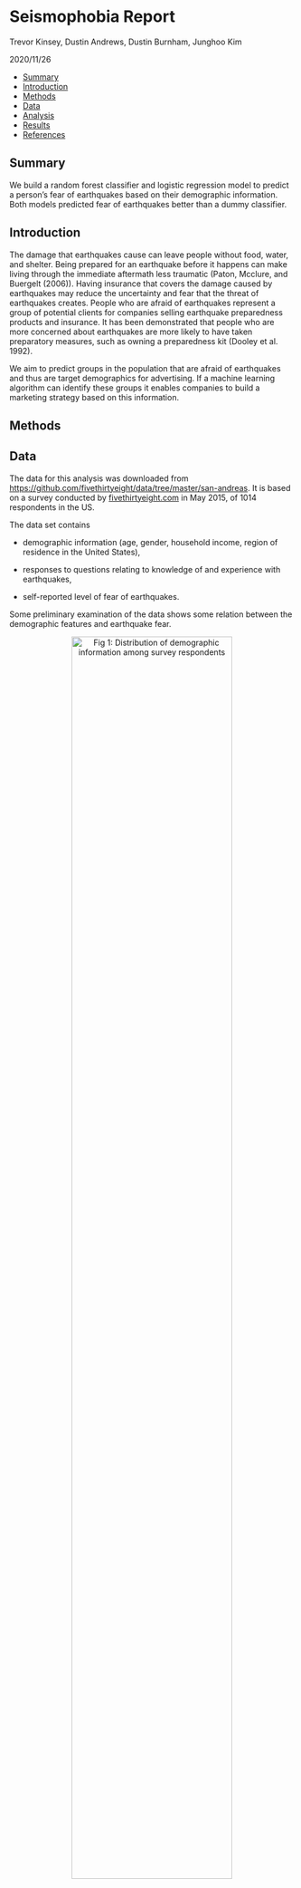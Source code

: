 Seismophobia Report
================
Trevor Kinsey, Dustin Andrews, Dustin Burnham, Junghoo Kim

2020/11/26

-   [Summary](#summary)
-   [Introduction](#introduction)
-   [Methods](#methods)
-   [Data](#data)
-   [Analysis](#analysis)
-   [Results](#results)
-   [References](#references)

## Summary

We build a random forest classifier and logistic regression model to
predict a person’s fear of earthquakes based on their demographic
information. Both models predicted fear of earthquakes better than a
dummy classifier.

## Introduction

The damage that earthquakes cause can leave people without food, water,
and shelter. Being prepared for an earthquake before it happens can make
living through the immediate aftermath less traumatic (Paton, Mcclure,
and Buergelt (2006)). Having insurance that covers the damage caused by
earthquakes may reduce the uncertainty and fear that the threat of
earthquakes creates. People who are afraid of earthquakes represent a
group of potential clients for companies selling earthquake preparedness
products and insurance. It has been demonstrated that people who are
more concerned about earthquakes are more likely to have taken
preparatory measures, such as owning a preparedness kit (Dooley et al.
1992).

We aim to predict groups in the population that are afraid of
earthquakes and thus are target demographics for advertising. If a
machine learning algorithm can identify these groups it enables
companies to build a marketing strategy based on this information.

## Methods

## Data

The data for this analysis was downloaded from
<https://github.com/fivethirtyeight/data/tree/master/san-andreas>. It is
based on a survey conducted by
[fivethirtyeight.com](https://fivethirtyeight.com/) in May 2015, of 1014
respondents in the US.

The data set contains

-   demographic information (age, gender, household income, region of
    residence in the United States),

-   responses to questions relating to knowledge of and experience with
    earthquakes,

-   self-reported level of fear of earthquakes.

Some preliminary examination of the data shows some relation between the
demographic features and earthquake fear.

<div class="figure" style="text-align: center">

<img src="C:/Users/Dustin/UBC Masters Data Science/DSCI 522 Data Workflows/seismophobia/visuals/feature_distributions.png" alt="Fig 1: Distribution of demographic information among survey respondents" width="75%" />
<p class="caption">
Fig 1: Distribution of demographic information among survey respondents
</p>

</div>

The survey respondents were fairly evenly split across ages categories
and genders. The household income distribution was not uniform, but is
likely a reflection of the US population’s income distribution, that had
a median value of $55,775 in 2015 (Bureau 2018). The distribution across
US regions was not uniform, possibly due to the fact that the list of
regions is divided into geographic regions that don’t necessarily have
the same populations. For example, the Pacific region (Washington,
Oregon, and California) has a population of 50.1 million compared to New
England (Connecticut, Massachusetts, Maine, New Hampshire, Rhode Island,
and Vermont) has a combined population of 14.7 million (Bureau 2019).

<div class="figure" style="text-align: center">

<img src="C:/Users/Dustin/UBC Masters Data Science/DSCI 522 Data Workflows/seismophobia/visuals/feature_distributions_across_response.png" alt="Fig 2: The level of earthquake fear across demograhic features" width="75%" />
<p class="caption">
Fig 2: The level of earthquake fear across demograhic features
</p>

</div>

Younger people tend to report being afraid more often than older people,
while women report being afraid more often than men. The geographic
region with the highest level of fear is the Pacific. Overall there were
more people who were not afraid of earthquakes than were afraid.

<div class="figure" style="text-align: center">

<img src="C:/Users/Dustin/UBC Masters Data Science/DSCI 522 Data Workflows/seismophobia/visuals/target_distribution.png" alt="Fig 3: The distribution of earthquake fear among respondents" width="25%" />
<p class="caption">
Fig 3: The distribution of earthquake fear among respondents
</p>

</div>

## Analysis

We used a random forest classifier and a logistic regression for the
classification task. In addition to binary classification for
prediction, random forest classifier and logistic regression give a
measure of importance for each feature. We decided to use SHAP values to
investigate feature importance after some preliminary exploration of
global feature importance. We chose to use only the demographic
variables as model features because they are readily available in census
data without having to conduct a separate, more task-specific survey.
The prediction target is the self-reported fear of earthquakes, which we
converted from an ordinal variable to a binary variable called `target`.
The class `target` = 0 includes the levels *“not at all worried”* and
*“not so worried”*, while `target` = 1 includes *“somewhat worried”*,
*“very worried”*, and *“extremely worried”*.

## Results

Our models were a random forest classifier and a logistic regression
which we compared to a dummy classifier that assigned a class randomly
based on the target distribution. Our models correctly predicted more
negative outcomes, with fewer false positives than the dummy classifier.
However they both correctly predicted fewer positive outcomes (people
afraid of earthquakes) than the dummy classifier and had more false
negatives.

<div class="figure" style="text-align: center">

<img src="C:/Users/Dustin/UBC Masters Data Science/DSCI 522 Data Workflows/seismophobia/visuals/confusion_matrix_DummyClassifier.png" alt="Fig 4: Confusion matrix for dummy classifier and random forest classifier" width="40%" height="40%" /><img src="C:/Users/Dustin/UBC Masters Data Science/DSCI 522 Data Workflows/seismophobia/visuals/confusion_matrix_RandomForestClassifier.png" alt="Fig 4: Confusion matrix for dummy classifier and random forest classifier" width="40%" height="40%" /><img src="C:/Users/Dustin/UBC Masters Data Science/DSCI 522 Data Workflows/seismophobia/visuals/confusion_matrix_LogisticRegression.png" alt="Fig 4: Confusion matrix for dummy classifier and random forest classifier" width="40%" height="40%" />
<p class="caption">
Fig 4: Confusion matrix for dummy classifier and random forest
classifier
</p>

</div>

The combined effects of higher precision and lower recall resulted in a
slightly higher F1 scores for our models than the dummy classifier.

<div class="figure" style="text-align: center">

<img src="C:/Users/Dustin/UBC Masters Data Science/DSCI 522 Data Workflows/seismophobia/visuals/classifier_results_table.png" alt="Fig 5: Classifier F1 scores" width="40%" height="40%" />
<p class="caption">
Fig 5: Classifier F1 scores
</p>

</div>

Of the models positive predictions, a greater proportion were correct
than the dummy classifier’s, as characterized by our models higher *ROC
AUC* scores. The models predicted better than if it was guessing at
random, but not a by lot.

<div class="figure" style="text-align: center">

<img src="C:/Users/Dustin/UBC Masters Data Science/DSCI 522 Data Workflows/seismophobia/visuals/roc_auc_curve_DummyClassifier.png" alt="Fig 6: ROC curves for various models" width="50%" height="50%" /><img src="C:/Users/Dustin/UBC Masters Data Science/DSCI 522 Data Workflows/seismophobia/visuals/roc_auc_curve_RandomForestClassifier.png" alt="Fig 6: ROC curves for various models" width="50%" height="50%" /><img src="C:/Users/Dustin/UBC Masters Data Science/DSCI 522 Data Workflows/seismophobia/visuals/roc_auc_curve_LogisticRegression.png" alt="Fig 6: ROC curves for various models" width="50%" height="50%" />
<p class="caption">
Fig 6: ROC curves for various models
</p>

</div>

The features that were most important in the prediction task were
household income, living in the Pacific region, and age. Digging into
these features a bit more - we can look at the SHAP value trends for
each input to determine what is driving predictions.

<div class="figure" style="text-align: center">

<img src="C:/Users/Dustin/UBC Masters Data Science/DSCI 522 Data Workflows/seismophobia/visuals/shap_summary_plot_RandomForestClassifier.png" alt="Fig 7: SHAP plot for random forest and logistic regression classifiers" width="50%" height="50%" /><img src="C:/Users/Dustin/UBC Masters Data Science/DSCI 522 Data Workflows/seismophobia/visuals/shap_summary_plot_LogisticRegression.png" alt="Fig 7: SHAP plot for random forest and logistic regression classifiers" width="50%" height="50%" />
<p class="caption">
Fig 7: SHAP plot for random forest and logistic regression classifiers
</p>

</div>

Looking at the SHAP values for `us_region_Pacific`, we can see the
significant increase in prediction when people were located in the
Pacific area. Utilizing the two variables for gender, it appears our
model predicts women are more likely to be afraid of earthquakes than
men.

Our models do not seem to be very effective in identifying people who
are afraid of earthquakes. The greatest potential for improvement lies
in obtaining a more comprehensive data set that contains more
demographic features and a larger sample size.

The R (R Core Team 2019) and Python (Van Rossum and Drake Jr 1995)
programming languages and the following Python packages were used for
this project: pandas (team 2020), sklearn (Pedregosa et al. 2011),
tidyverse (Wickham 2017), and knitr (Xie 2014). The code used to perform
the analysis and create this report can be found at:
<https://github.com/UBC-MDS/seismophobia>

## References

<div id="refs" class="references csl-bib-body hanging-indent">

<div id="ref-bureau_2018" class="csl-entry">

Bureau, US Census. 2018. “Income and Poverty in the United States:
2015.” *The United States Census Bureau*.
<https://www.census.gov/library/publications/2016/demo/p60-256.html>.

</div>

<div id="ref-bureau_2019" class="csl-entry">

———. 2019. “State Population Totals: 2010-2019.” *The United States
Census Bureau*.
<https://www.census.gov/data/tables/time-series/demo/popest/2010s-state-total.html>.

</div>

<div id="ref-doi.org/10.1111/j.1559-1816.1992.tb00984.x"
class="csl-entry">

Dooley, David, Ralph Catalano, Shiraz Mishra, and Seth Serxner. 1992.
“Earthquake Preparedness: Predictors in a Community Survey1.” *Journal
of Applied Social Psychology* 22 (6): 451–70.
https://doi.org/<https://doi.org/10.1111/j.1559-1816.1992.tb00984.x>.

</div>

<div id="ref-72124acf2fa84e8aad36e68d0dc4c5e6" class="csl-entry">

Paton, D, J Mcclure, and Petra Buergelt. 2006. “Natural Hazard
Resilience: The Role of Individual and Household Preparedness.” In
*Disaster Resilience an Integrated Approach*, edited by Douglas Paton
and David Johnston, 105–27. Charles C Thomas Publisher, Ltd.

</div>

<div id="ref-scikit-learn" class="csl-entry">

Pedregosa, F., G. Varoquaux, A. Gramfort, V. Michel, B. Thirion, O.
Grisel, M. Blondel, et al. 2011. “Scikit-Learn: Machine Learning in
Python.” *Journal of Machine Learning Research* 12: 2825–30.

</div>

<div id="ref-R" class="csl-entry">

R Core Team. 2019. *R: A Language and Environment for Statistical
Computing*. Vienna, Austria: R Foundation for Statistical Computing.
<https://www.R-project.org/>.

</div>

<div id="ref-reback2020pandas" class="csl-entry">

team, The pandas development. 2020. *Pandas-Dev/Pandas: Pandas* (version
latest). Zenodo. <https://doi.org/10.5281/zenodo.3509134>.

</div>

<div id="ref-van1995python" class="csl-entry">

Van Rossum, Guido, and Fred L Drake Jr. 1995. *Python Tutorial*. Centrum
voor Wiskunde en Informatica Amsterdam, The Netherlands.

</div>

<div id="ref-tidyverse" class="csl-entry">

Wickham, Hadley. 2017. *Tidyverse: Easily Install and Load the
’Tidyverse’*. <https://CRAN.R-project.org/package=tidyverse>.

</div>

<div id="ref-knitr" class="csl-entry">

Xie, Yihui. 2014. “Knitr: A Comprehensive Tool for Reproducible Research
in R.” In *Implementing Reproducible Computational Research*, edited by
Victoria Stodden, Friedrich Leisch, and Roger D. Peng. Chapman;
Hall/CRC. <http://www.crcpress.com/product/isbn/9781466561595>.

</div>

</div>
